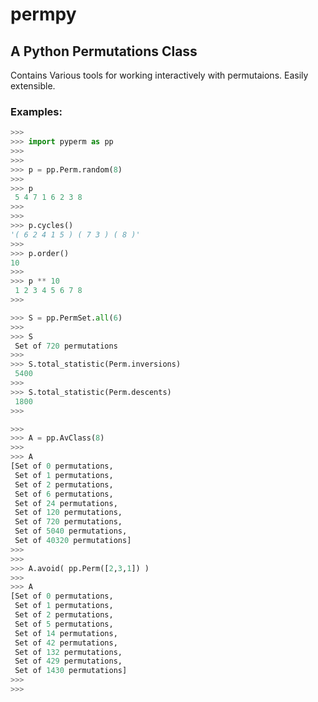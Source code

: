 permpy
=======

## A Python Permutations Class

Contains Various tools for working interactively with permutaions. 
Easily extensible.

### Examples:
```python
>>>
>>> import pyperm as pp
>>> 
>>> 
>>> p = pp.Perm.random(8)
>>> 
>>> p
 5 4 7 1 6 2 3 8 
>>> 
>>> 
>>> p.cycles()
'( 6 2 4 1 5 ) ( 7 3 ) ( 8 )'
>>> 
>>> p.order()
10
>>> 
>>> p ** 10
 1 2 3 4 5 6 7 8
>>>

>>> S = pp.PermSet.all(6)
>>> 
>>> S
 Set of 720 permutations
>>> 
>>> S.total_statistic(Perm.inversions)
 5400
>>> 
>>> S.total_statistic(Perm.descents)
 1800
>>> 

>>> 
>>> A = pp.AvClass(8)
>>> 
>>> A
[Set of 0 permutations,
 Set of 1 permutations,
 Set of 2 permutations,
 Set of 6 permutations,
 Set of 24 permutations,
 Set of 120 permutations,
 Set of 720 permutations,
 Set of 5040 permutations,
 Set of 40320 permutations]
>>> 
>>> 
>>> A.avoid( pp.Perm([2,3,1]) )
>>> 
>>> A
[Set of 0 permutations,
 Set of 1 permutations,
 Set of 2 permutations,
 Set of 5 permutations,
 Set of 14 permutations,
 Set of 42 permutations,
 Set of 132 permutations,
 Set of 429 permutations,
 Set of 1430 permutations]
>>> 
>>> 
```
